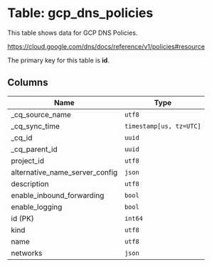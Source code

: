 # Table: gcp_dns_policies

This table shows data for GCP DNS Policies.

https://cloud.google.com/dns/docs/reference/v1/policies#resource

The primary key for this table is **id**.

## Columns

| Name          | Type          |
| ------------- | ------------- |
|_cq_source_name|`utf8`|
|_cq_sync_time|`timestamp[us, tz=UTC]`|
|_cq_id|`uuid`|
|_cq_parent_id|`uuid`|
|project_id|`utf8`|
|alternative_name_server_config|`json`|
|description|`utf8`|
|enable_inbound_forwarding|`bool`|
|enable_logging|`bool`|
|id (PK)|`int64`|
|kind|`utf8`|
|name|`utf8`|
|networks|`json`|